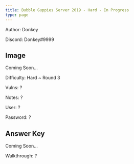 ```yaml
---
title: Bubble Guppies Server 2019 - Hard - In Progress
type: page
---
```


Author: Donkey

Discord: Donkey#9999

## Image

Coming Soon...

Difficulty: Hard ~ Round 3

Vulns: ?

Notes: ?

User: ?

Password: ?

## Answer Key

Coming Soon...

Walkthrough: ?
